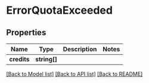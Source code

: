 # ErrorQuotaExceeded

## Properties
Name | Type | Description | Notes
------------ | ------------- | ------------- | -------------
**credits** | **string[]** |  | 

[[Back to Model list]](../README.md#documentation-for-models) [[Back to API list]](../README.md#documentation-for-api-endpoints) [[Back to README]](../README.md)


